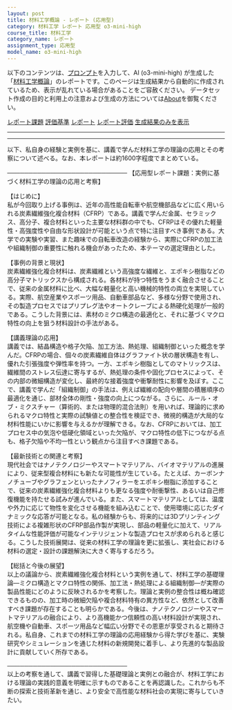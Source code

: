 ```yaml
---
layout: post
title: 材料工学概論 - レポート (応用型)
category: 材料工学 レポート 応用型 o3-mini-high
course_title: 材料工学
category_name: レポート
assignment_type: 応用型
model_name: o3-mini-high
---
```


以下のコンテンツは、[プロンプト](https://github.com/takedatoshiyuki/synthetic_assignments/tree/main/generated/材料工学/o3-mini-high/prompt_レポート-応用型.md)を入力して、AI (o3-mini-high) が生成した「[材料工学概論](/contents/材料工学/)」のレポートです。このページは生成結果から自動的に作成されているため、表示が乱れている場合があることをご容赦ください。
データセット作成の目的と利用上の注意および生成の方法については[About](/About)を御覧ください。

[レポート課題](../レポート課題-応用型)
[評価基準](../評価基準-応用型)
[レポート](../レポート-応用型)
[レポート評価](../レポート評価-応用型)
[生成結果のみを表示](https://github.com/takedatoshiyuki/synthetic_assignments/tree/main/generated/材料工学/o3-mini-high/レポート-応用型.md)
  

***
***
  
以下、私自身の経験と実例を基に、講義で学んだ材料工学の理論の応用とその考察について述べる。なお、本レポートは約1600字程度でまとめている。

────────────────────────────
【応用型レポート課題：実例に基づく材料工学の理論の応用と考察】

【はじめに】  
私が今回取り上げる事例は、近年の高性能自転車や航空機部品などに広く用いられる炭素繊維強化複合材料（CFRP）である。講義で学んだ金属、セラミックス、高分子、複合材料といった主要な材料群の中でも、CFRPはその優れた軽量性・高強度性や自由な形状設計が可能という点で特に注目すべき事例である。大学での実験や実習、また趣味での自転車改造の経験から、実際にCFRPの加工法や組織制御の重要性に触れる機会があったため、本テーマの選定理由とした。

【事例の背景と現状】  
炭素繊維強化複合材料は、炭素繊維という高強度な繊維と、エポキシ樹脂などの高分子マトリックスから構成される。各材料が持つ特性をうまく融合させることで、従来の金属材料に比べ、大幅な軽量化と高い機械的特性の両立を実現している。実際、航空産業やスポーツ用品、自動車部品など、多様な分野で使用され、その製造プロセスではプリプレグ法やオートクレーブによる熱硬化処理が一般的である。こうした背景には、素材のミクロ構造の最適化と、それに基づくマクロ特性の向上を狙う材料設計の手法がある。

【講義理論の応用】  
講義では、結晶構造や格子欠陥、加工方法、熱処理、組織制御といった概念を学んだ。CFRPの場合、個々の炭素繊維自体はグラファイト状の層状構造を有し、優れた引張強度や弾性率を持つ。一方、エポキシ樹脂としてのマトリックスは、繊維間のストレス伝達に寄与するが、熱処理の条件や固化プロセスによって、その内部の微細構造が変化し、最終的な接着強度や衝撃耐性に影響を及ぼす。ここで、講義で学んだ「組織制御」の手法は、例えば繊維の配向や層間の積層順序の最適化を通じ、部材全体の剛性・強度の向上につながる。さらに、ルール・オブ・ミクスチャー（算術的、または物理的混合法則）を用いれば、理論的に求められるマクロ特性と実際の試験値との整合性を検証でき、微視的構造が大局的な材料性能にいかに影響を与えるかが理解できる。なお、CFRPにおいては、加工プロセス中の気泡や低硬化領域といった欠陥が、マクロ特性の低下につながる点も、格子欠陥や不均一性という観点から注目すべき課題である。

【最新技術との関連と考察】  
現代社会ではナノテクノロジーやスマートマテリアル、バイオマテリアルの進展により、従来型複合材料にも新たな可能性が生じている。たとえば、カーボンナノチューブやグラフェンといったナノフィラーをエポキシ樹脂に添加することで、従来の炭素繊維強化複合材料よりも更なる強度や耐衝撃性、あるいは自己修復機能を持たせる試みが進んでいる。また、スマートマテリアルとしては、温度や外力に応じて物性を変化させる機能を組み込むことで、使用環境に応じたダイナミックな応答が可能となる。私の経験からも、将来的には3Dプリンティング技術による複雑形状のCFRP部品作製が実現し、部品の軽量化に加えて、リアルタイムな性能評価が可能なインテリジェントな製造プロセスが求められると感じる。こうした技術展開は、従来の材料工学の理論を更に拡張し、実社会における材料の選定・設計の課題解決に大きく寄与するだろう。

【総括と今後の展望】  
以上の議論から、炭素繊維強化複合材料という実例を通して、材料工学の基礎理論―ミクロ構造とマクロ特性の関係、加工法・熱処理による組織制御―が実際の製品性能にどのように反映されるかを考察した。理論と実例の整合性は概ね確認できるものの、加工時の微細欠陥や複合材料特有の異方性など、依然として改善すべき課題が存在することも明らかである。今後は、ナノテクノロジーやスマートマテリアルの融合により、より高機能かつ信頼性の高い材料設計が実現され、航空機や自動車、スポーツ用品など幅広い分野でその恩恵が享受されると期待される。私自身、これまでの材料工学の理論の応用経験から得た学びを基に、実験研究やシミュレーションを通じた材料の新規開発に着手し、より先進的な製品設計に貢献していく所存である。

────────────────────────────  
以上の考察を通して、講義で習得した基礎理論と実例との融合が、材料工学における理論の実践的意義を明確に示すものであることを再認識した。これからも不断の探索と技術革新を通じ、より安全で高性能な材料社会の実現に寄与していきたい。
